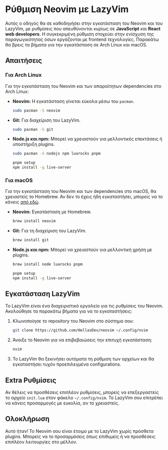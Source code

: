 # Ρύθμιση Neovim με LazyVim

Αυτός ο οδηγός θα σε καθοδηγήσει στην εγκατάσταση του Neovim και του LazyVim, με ρυθμίσεις που απευθύνονται κυρίως σε **JavaScript** και **React web developers**. 
Η συγκεκριμένη ρύθμιση στοχεύει στην ενίσχυση της παραγωγικότητας όσων εργάζονται με frontend τεχνολογίες.
Παρακάτω θα βρεις τα βήματα για την εγκατάσταση σε Arch Linux και macOS.

## Απαιτήσεις

### Για Arch Linux

Για την εγκατάσταση του Neovim και των απαραίτητων dependencies στο Arch Linux:

- **Neovim:** Η εγκατάσταση γίνεται εύκολα μέσω του `pacman`.
    ```bash
    sudo pacman -S neovim
    ```

- **Git:** Για διαχείριση του LazyVim.
    ```bash
    sudo pacman -S git
    ```

- **Node.js και npm:** Μπορεί να χρειαστούν για μελλοντικές επεκτάσεις ή υποστήριξη plugins.
    ```bash
    sudo pacman -S nodejs npm luarocks pnpm

    pnpm setup
    npm install -g live-server
    ```

### Για macOS

Για την εγκατάσταση του Neovim και των dependencies στο macOS, θα χρειαστείς το Homebrew. Αν δεν το έχεις ήδη εγκαταστήσει, μπορείς να το κάνεις [από εδώ](https://brew.sh/).

- **Neovim:** Εγκατάσταση με Homebrew.
    ```bash
    brew install neovim
    ```

- **Git:** Για τη διαχείριση του LazyVim.
    ```bash
    brew install git
    ```

- **Node.js και npm:** Μπορεί να χρειαστούν για μελλοντική χρήση με plugins.
    ```bash
    brew install node luarocks pnpm

    pnpm setup
    npm install -g live-server
    ```

## Εγκατάσταση LazyVim

Το LazyVim είναι ένα διαχειριστικό εργαλείο για τις ρυθμίσεις του Neovim. Ακολούθησε τα παρακάτω βήματα για να το εγκαταστήσεις:

1. Κλωνοποίησε το repository του Neovim στο σύστημα σου:
    ```bash
    git clone https://github.com/HellasDev/neovim ~/.config/nvim
    ```

2. Άνοιξε το Neovim για να επιβεβαιώσεις την επιτυχή εγκατάσταση:
    ```bash
    nvim
    ```

3. Το LazyVim θα ξεκινήσει αυτόματα τη ρύθμιση των αρχείων και θα εγκαταστήσει τυχόν προεπιλεγμένα configurations.

## Extra Ρυθμίσεις

Αν θέλεις να προσθέσεις επιπλέον ρυθμίσεις, μπορείς να επεξεργαστείς το αρχείο `init.lua` στον φάκελο `~/.config/nvim`. 
Το LazyVim σου επιτρέπει να κάνεις προσαρμογές με ευκολία, αν το χρειαστείς.

## Ολοκλήρωση

Αυτό ήταν! 
Το Neovim σου είναι έτοιμο με το LazyVim χωρίς πρόσθετα plugins. 
Μπορείς να το προσαρμόσεις όπως επιθυμείς ή να προσθέσεις επιπλέον λειτουργίες στο μέλλον.
